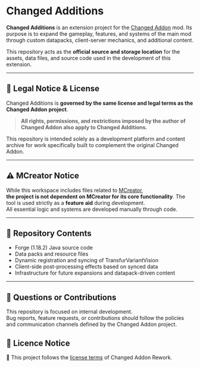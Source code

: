 # Changed Additions

**Changed Additions** is an extension project for the [Changed Addon](https://curseforge.com/minecraft/mc-mods/changed-addon) mod. Its purpose is to expand the gameplay, features, and systems of the main mod through custom datapacks, client-server mechanics, and additional content.

This repository acts as the **official source and storage location** for the assets, data files, and source code used in the development of this extension.

---

## 📜 Legal Notice & License

Changed Additions is **governed by the same license and legal terms as the Changed Addon project**.

> **All rights, permissions, and restrictions imposed by the author of Changed Addon also apply to Changed Additions.**

This repository is intended solely as a development platform and content archive for work specifically built to complement the original Changed Addon.

---

## ⚠️ MCreator Notice

While this workspace includes files related to [MCreator](https://mcreator.net/),  
**the project is not dependent on MCreator for its core functionality**. The tool is used strictly as a **feature aid** during development.  
All essential logic and systems are developed manually through code.

---

## 📁 Repository Contents

- Forge (1.18.2) Java source code
- Data packs and resource files
- Dynamic registration and syncing of TransfurVariantVision
- Client-side post-processing effects based on synced data
- Infrastructure for future expansions and datapack-driven content

---

## 🙋 Questions or Contributions

This repository is focused on internal development.  
Bug reports, feature requests, or contributions should follow the policies and communication channels defined by the Changed Addon project.

## 📄 Licence Notice
📄 This project follows the [license terms](./LICENSE) of Changed Addon Rework.
